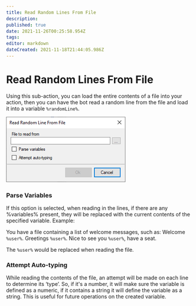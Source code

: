 ```yaml
---
title: Read Random Lines From File
description:
published: true
date: 2021-11-26T00:25:58.954Z
tags:
editor: markdown
dateCreated: 2021-11-18T21:44:05.986Z
---
```


# Read Random Lines From File

Using this sub-action, you can load the entire contents of a file into your action, then you can have the bot read a random line from the file and load it into a variable `%randomLine%`.

![sub-action-readrandomlinefromfile-01.png](/sub-action-readrandomlinefromfile-01.png)

### Parse Variables
If this option is selected, when reading in the lines, if there are any %variables% present, they will be replaced with the current contents of the specified variable. Example:

You have a file containing a list of welcome messages, such as: Welcome `%user%`. Greetings `%user%`. Nice to see you `%user%`, have a seat.

The `%user%` would be replaced when reading the file.

### Attempt Auto-typing
While reading the contents of the file, an attempt will be made on each line to determine its ‘type’. So, if it's a number, it will make sure the variable is defined as a numeric, if it contains a string it will define the variable as a string. This is useful for future operations on the created variable.
